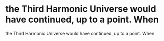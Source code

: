 # the Third Harmonic Universe would have continued, up to a point. When

the Third Harmonic Universe would have continued, up to a point. When